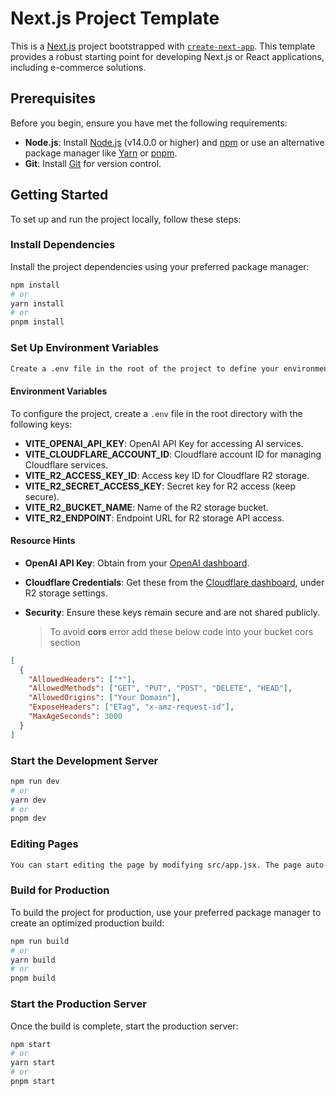# Next.js Project Template

This is a [Next.js](https://nextjs.org/) project bootstrapped with [`create-next-app`](https://github.com/vercel/next.js/tree/canary/packages/create-next-app). This template provides a robust starting point for developing Next.js or React applications, including e-commerce solutions.

## Prerequisites

Before you begin, ensure you have met the following requirements:

- **Node.js**: Install [Node.js](https://nodejs.org/) (v14.0.0 or higher) and [npm](https://www.npmjs.com/) or use an alternative package manager like [Yarn](https://yarnpkg.com/) or [pnpm](https://pnpm.io/).
- **Git**: Install [Git](https://git-scm.com/) for version control.

## Getting Started

To set up and run the project locally, follow these steps:

### Install Dependencies

Install the project dependencies using your preferred package manager:

```bash
npm install
# or
yarn install
# or
pnpm install
```

### Set Up Environment Variables

```bash
Create a .env file in the root of the project to define your environment-specific variables. Use the .env.example file as a reference.
```

#### Environment Variables

To configure the project, create a `.env` file in the root directory with the following keys:

- **VITE_OPENAI_API_KEY**: OpenAI API Key for accessing AI services.
- **VITE_CLOUDFLARE_ACCOUNT_ID**: Cloudflare account ID for managing Cloudflare services.
- **VITE_R2_ACCESS_KEY_ID**: Access key ID for Cloudflare R2 storage.
- **VITE_R2_SECRET_ACCESS_KEY**: Secret key for R2 access (keep secure).
- **VITE_R2_BUCKET_NAME**: Name of the R2 storage bucket.
- **VITE_R2_ENDPOINT**: Endpoint URL for R2 storage API access.

#### Resource Hints

- **OpenAI API Key**: Obtain from your [OpenAI dashboard](https://platform.openai.com).
- **Cloudflare Credentials**: Get these from the [Cloudflare dashboard](https://dash.cloudflare.com), under R2 storage settings.
- **Security**: Ensure these keys remain secure and are not shared publicly.

  > To avoid **cors** error add these below code into your bucket cors section

```json
[
  {
    "AllowedHeaders": ["*"],
    "AllowedMethods": ["GET", "PUT", "POST", "DELETE", "HEAD"],
    "AllowedOrigins": ["Your Domain"],
    "ExposeHeaders": ["ETag", "x-amz-request-id"],
    "MaxAgeSeconds": 3000
  }
]
```

### Start the Development Server

```bash
npm run dev
# or
yarn dev
# or
pnpm dev
```

### Editing Pages

```md
You can start editing the page by modifying src/app.jsx. The page auto-updates as you edit the file.
```

### Build for Production

To build the project for production, use your preferred package manager to create an optimized production build:

```bash
npm run build
# or
yarn build
# or
pnpm build
```

### Start the Production Server

Once the build is complete, start the production server:

```bash
npm start
# or
yarn start
# or
pnpm start
```
